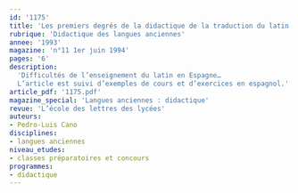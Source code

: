 ```yaml
---
id: '1175'
title: 'Les premiers degrés de la didactique de la traduction du latin en Espagne'
rubrique: 'Didactique des langues anciennes'
annee: '1993'
magazine: 'n°11 1er juin 1994'
pages: '6'
description: 
  'Difficultés de l’enseignement du latin en Espagne…
  L’article est suivi d’exemples de cours et d’exercices en espagnol.'
article_pdf: '1175.pdf'
magazine_special: 'Langues anciennes : didactique'
revue: 'L’école des lettres des lycées'
auteurs:
- Pedro-Luis Cano
disciplines:
- langues anciennes
niveau_etudes:
- classes préparatoires et concours
programmes:
- didactique
---
```

